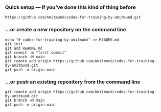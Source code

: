 ### Quick setup — if you’ve done this kind of thing before
`https://github.com/Amitmund/codes-for-training-by-amitmund.git`

### …or create a new repository on the command line
```
echo "# codes-for-training-by-amitmund" >> README.md
git init
git add README.md
git commit -m "first commit"
git branch -M main
git remote add origin https://github.com/Amitmund/codes-for-training-by-amitmund.git
git push -u origin main
```

### …or push an existing repository from the command line
```
git remote add origin https://github.com/Amitmund/codes-for-training-by-amitmund.git
git branch -M main
git push -u origin main
```
